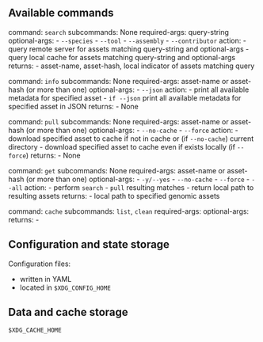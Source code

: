 ## Available commands

command: `search`
subcommands: None
required-args: query-string
optional-args:
    - `--species`
    - `--tool`
    - `--assembly`
    - `--contributor`
action:
    - query remote server for assets matching query-string and optional-args
    - query local cache for assets matching query-string and optional-args
returns:
    - asset-name, asset-hash, local indicator of assets matching query

command: `info`
subcommands: None
required-args: asset-name or asset-hash (or more than one)
optional-args:
    - `--json`
action:
    - print all available metadata for specified asset
    - `if --json` print all available metadata for specified asset in JSON
returns:
    - None

command: `pull`
subcommands: None
required-args: asset-name or asset-hash (or more than one)
optional-args:
    - `--no-cache`
    - `--force`
action:
    - download specified asset to cache if not in cache or (if `--no-cache`) current directory
    - download specified asset to cache even if exists locally (if `--force`)
returns:
    - None

command: `get`
subcommands: None
required-args: asset-name or asset-hash (or more than one)
optional-args:
    - `-y/--yes`
    - `--no-cache`
    - `--force`
    - `--all`
action: 
    - perform `search`
    - `pull` resulting matches
    - return local path to resulting assets
returns:
    - local path to specified genomic assets

command: `cache`
subcommands: `list`, `clean`
required-args:
optional-args:
returns:
    - 


## Configuration and state storage

Configuration files:
-   written in YAML
-   located in `$XDG_CONFIG_HOME`


## Data and cache storage

`$XDG_CACHE_HOME`


